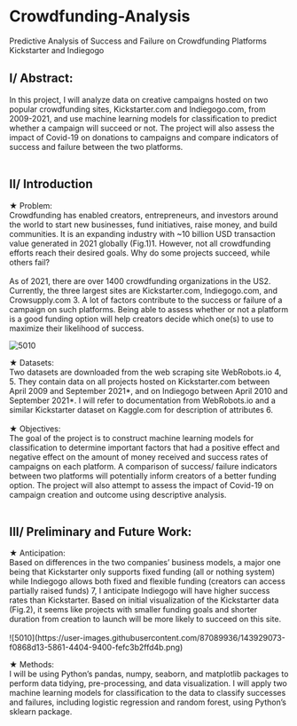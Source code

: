 # Crowdfunding-Analysis
Predictive Analysis of Success and Failure on Crowdfunding Platforms Kickstarter and Indiegogo

<h2>I/ Abstract: </h2>
  In this project, I will analyze data on creative campaigns hosted on two popular crowdfunding sites, Kickstarter.com and Indiegogo.com, from 2009-2021, and use machine learning models for classification to predict whether a campaign will succeed or not. The project will also assess the impact of Covid-19 on donations to campaigns and compare indicators of success and failure between the two platforms.<br />
<br />
<h2>II/ Introduction</h2>
★ Problem: <br />
  Crowdfunding has enabled creators, entrepreneurs, and investors around the world to start new businesses, fund initiatives, raise money, and build communities. It is an expanding industry with ~10 billion USD transaction value generated in 2021 globally (Fig.1)1. However, not all crowdfunding efforts reach their desired goals. Why do some projects succeed, while others fail?<br />
  <br />
    As of 2021, there are over 1400 crowdfunding organizations in the US2. Currently, the three largest sites are Kickstarter.com, Indiegogo.com, and Crowsupply.com 3. A lot of factors contribute to the success or failure of a campaign on such platforms. Being able to assess whether or not a platform is a good funding option will help creators decide which one(s) to use to maximize their likelihood of success.<br />
   
![5010](https://user-images.githubusercontent.com/87089936/143928772-6f16a695-031f-4e25-bfa9-a3bdda940b93.png)<br />

★	Datasets:<br />
  Two datasets are downloaded from the web scraping site WebRobots.io 4, 5. They contain data on all projects hosted on Kickstarter.com between April 2009 and September 2021*, and on Indiegogo between April 2010 and September 2021*. I will refer to documentation from WebRobots.io and a similar Kickstarter dataset on Kaggle.com for description of attributes 6.<br />
<br />
★	Objectives:<br />
  The goal of the project is to construct machine learning models for classification to determine important factors that had a positive effect and negative effect on the amount of money received and success rates of campaigns on each platform. A comparison of success/ failure indicators between two platforms will potentially inform creators of a better funding option. The project will also attempt to assess the impact of Covid-19 on campaign creation and outcome using descriptive analysis.<br />
<br />
<h2>III/ Preliminary and Future Work:</h2>
★	Anticipation:<br />
  Based on differences in the two companies’ business models, a major one being that Kickstarter only supports fixed funding (all or nothing system) while Indiegogo allows both fixed and flexible funding (creators can access partially raised funds) 7, I anticipate Indiegogo will have higher success rates than Kickstarter. Based on initial visualization of the Kickstarter data  (Fig.2), it seems like projects with smaller funding goals and shorter duration from creation to launch will be more likely to succeed on this site.<br />
<br />
![5010](https://user-images.githubusercontent.com/87089936/143929073-f0868d13-5861-4404-9400-fefc3b2ffd4b.png)<br />

★	Methods:<br />
  I will be using Python’s pandas, numpy, seaborn, and matplotlib packages to perform data tidying, pre-processing, and data visualization. I will apply two machine learning models for classification to the data to classify successes and failures, including logistic regression and random forest, using Python’s sklearn package.<br />
<br />
